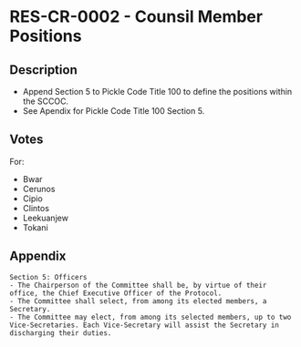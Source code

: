 # RES-CR-0002 - Counsil Member Positions
## Description
- Append Section 5 to Pickle Code Title 100 to define the positions within the SCCOC. 
- See Apendix for Pickle Code Title 100 Section 5.
## Votes
For:
-  Bwar
-  Cerunos
-  Cipio
-  Clintos
-  Leekuanjew
-  Tokani
## Appendix
```
Section 5: Officers
- The Chairperson of the Committee shall be, by virtue of their office, the Chief Executive Officer of the Protocol.
- The Committee shall select, from among its elected members, a Secretary. 
- The Committee may elect, from among its selected members, up to two Vice-Secretaries. Each Vice-Secretary will assist the Secretary in discharging their duties. 
```
